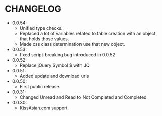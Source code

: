 # CHANGELOG  
 - 0.0.54:
   - Unified type checks.
   - Replaced a lot of variables related to table creation with an object, that holds those values.
   - Made css class determination use that new object.  
 - 0.0.53:  
   - fixed script-breaking bug introduced in 0.0.52  
 - 0.0.52:  
   - Replace jQuery Symbol $ with JQ  
 - 0.0.51:  
   - Added update and download urls  
 - 0.0.50:  
   - First public release.  
 - 0.0.31:  
   - Changed Unread and Read to Not Completed and Completed  
 - 0.0.30:  
   - KissAsian.com support.  
